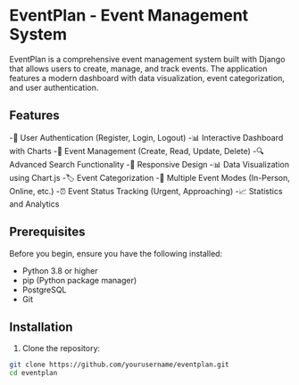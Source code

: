 # EventPlan - Event Management System

EventPlan is a comprehensive event management system built with Django that allows users to create, manage, and track events. The application features a modern dashboard with data visualization, event categorization, and user authentication.

## Features

-🔐 User Authentication (Register, Login, Logout)
-📊 Interactive Dashboard with Charts
-📅 Event Management (Create, Read, Update, Delete)
-🔍 Advanced Search Functionality
-📱 Responsive Design
-📊 Data Visualization using Chart.js
-🏷️ Event Categorization
-📍 Multiple Event Modes (In-Person, Online, etc.)
-⏰ Event Status Tracking (Urgent, Approaching)
-📈 Statistics and Analytics

## Prerequisites

Before you begin, ensure you have the following installed:
- Python 3.8 or higher
- pip (Python package manager)
- PostgreSQL
- Git

## Installation

1. Clone the repository:
```bash
git clone https://github.com/yourusername/eventplan.git
cd eventplan
